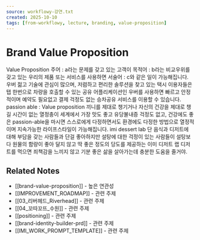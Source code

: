 ```yaml
---
source: workflowy-강연.txt
created: 2025-10-10
tags: [from-workflowy, lecture, branding, value-proposition]
---
```


# Brand Value Proposition

Value Proposition
주어 : a라는 문제를 갖고 있는 고객이
목적어 : b라는 비교우위를 갖고 있는 우리의 제품 또는 서비스를 사용하면
서술어 : c와 같은 일이 가능해집니다.
우버
젊고 기술에 관심이 많으며, 저렴하고 편리한 솔루션을 찾고 있는 택시 이용자들은
탭 한번으로 차량을 호출할 수 있는 공유 어플리케이션인 우버를 사용하면
빠르고 안정적이며 예약도 필요없고 결제 걱정도 없는 승차공유 서비스를 이용할 수 있습니다.
passion able : Value proposition
끼니를 제대로 챙기거나 자신의 건강을 제대로 챙길 시간이 없는 열정충이
세계에서 가장 맛도 좋고 유당불내증 걱정도 없고, 건강에도 좋은 passion-able을 마시면
스스로에게 다정하면서도 환경에도 다정한 방법으로 열정적이며 지속가능한 라이프스타일이 가능해집니다.
imi dessert lab
단 음식과 디저트에 대해 부담을 갖는 사람들과 단걸 좋아하지만 설탕에 대한 걱정이 있는 사람들이
설탕보다 원물의 함량이 좋아 달지 않고 딱 좋은 정도의 당도를 제공하는 이미 디저트 랩 디저트를 먹으면
죄책감을 느끼지 않고 기분 좋은 삶을 살아가는데 충분한 도움을 줄거야.

## Related Notes
- [[brand-value-proposition]] - 높은 연관성
- [[IMPROVEMENT_ROADMAP]] - 관련 주제
- [[03_리버헤드_Riverhead]] - 관련 주제
- [[04_꼬따꼬뜨_수원]] - 관련 주제
- [[positioning]] - 관련 주제
- [[brand-identity-builder-prd]] - 관련 주제
- [[IMI_WORK_PROMPT_TEMPLATE]] - 관련 주제
